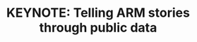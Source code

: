 ---
categories:
- bkk19
description: '> There''s a lot of data relevant to the ARM world living in public
  datasets. In this session we are going to uncover some of the stories hiding within
  them. Who in the open source world is interested in ARM? What are their top projects?
  What do our users care for, and how can we help them move forward. If you ever need
  data to support your stories and use cases, come to this session to discover how
  to get plenty of it.<br><br><br>Featuring:<br><br>GitHub<br>Stack Overflow<br>Hacker
  News<br>Wikipedia<br>Pypi installs<br>[Meetup.com, Reddit]<br><br>'
future_image:
  featured: 'true'
  path: /assets/images/featured-images/bkk19/BKK19-K300.png
session_attendee_num: '9'
session_id: BKK19-K300
session_room: 'Keynote Room (World Ballroom BC) '
session_slot:
  end_time: '2019-04-03 10:30:00'
  start_time: '2019-04-03 10:00:00'
session_speakers:
- speaker_bio: In 2011 Felipe Hoffa moved from Chile to San Francisco to join Google
    as a Software Engineer. Since 2013 he's been a Developer Advocate on big data
    - to inspire developers around the world to leverage the Google Cloud Platform
    tools to analyze and understand their data in ways they could never before. You
    can find him in several YouTube videos, blog posts, and conferences around the
    world.<br><br>
  speaker_company: Google
  speaker_image: /assets/images/speakers/bkk19/FelipeHoffa(Google).jpg
  speaker_location: ''
  speaker_name: Felipe Hoffa (Google)
  speaker_position: Developer Advocate
  speaker_username: fhoffa
session_track: Keynote
tag: session
tags:
- Big Data
title: 'KEYNOTE: Telling ARM stories through public data'
---
